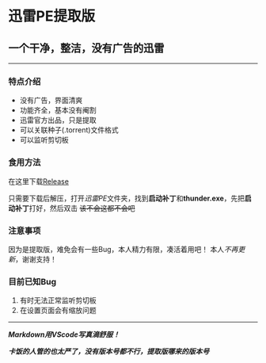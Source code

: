 # 迅雷PE提取版

## 一个干净，整洁，没有广告的迅雷

---

### 特点介绍

- 没有广告，界面清爽
- 功能齐全，基本没有阉割
- 迅雷官方出品，只是提取
- 可以关联种子(.torrent)文件格式
- 可以监听剪切板

### 食用方法

在这里下载[Release](https://github.com/Paperbab/Thunder-PE-extraction-version/releases/tag/V1)

只需要下载后解压，打开*迅雷PE*文件夹，找到**启动补丁**和**thunder.exe**，先把**启动补丁**打好，然后双击
~~该不会这都不会吧~~

### 注意事项

因为是提取版，难免会有一些Bug，本人精力有限，凑活着用吧！
本人*不再更新*，谢谢支持！

### 目前已知Bug

1. 有时无法正常监听剪切板
2. 在设置页面会有缩放问题

---

***Markdown用VScode写真滴舒服！***

***卡饭的人管的也太严了，没有版本号都不行，提取版哪来的版本号***
